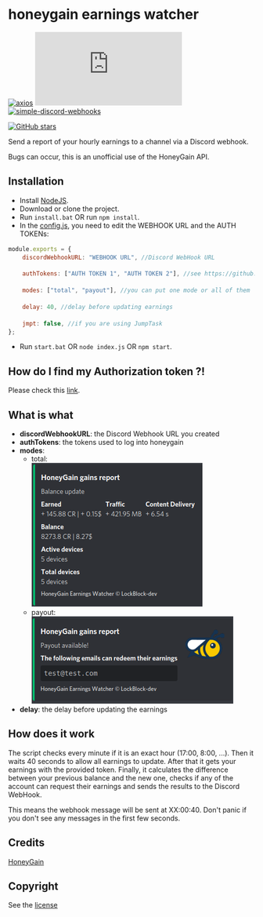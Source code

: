 # honeygain earnings watcher

[![axios](https://img.shields.io/github/package-json/dependency-version/LockBlock-dev/honeygain-earnings-watcher/axios)](https://www.npmjs.com/package/axios) [![honeygain-earnings-watcher](https://img.shields.io/github/package-json/dependency-version/LockBlock-dev/honeygain-earnings-watcher/honeygain.js)](https://www.npmjs.com/package/honeygain.js) [![simple-discord-webhooks](https://img.shields.io/github/package-json/dependency-version/LockBlock-dev/honeygain-earnings-watcher/simple-discord-webhooks)](https://www.npmjs.com/package/simple-discord-webhooks)

[![GitHub stars](https://img.shields.io/github/stars/LockBlock-dev/honeygain-earnings-watcher.svg)](https://github.com/LockBlock-dev/honeygain-earnings-watcher/stargazers)

Send a report of your hourly earnings to a channel via a Discord webhook.

Bugs can occur, this is an unofficial use of the HoneyGain API.

## Installation

-   Install [NodeJS](https://nodejs.org).
-   Download or clone the project.
-   Run `install.bat` OR run `npm install`.
-   In the [config.js](./index.js), you need to edit the WEBHOOK URL and the AUTH TOKENs:

```js
module.exports = {
    discordWebhookURL: "WEBHOOK URL", //Discord WebHook URL

    authTokens: ["AUTH TOKEN 1", "AUTH TOKEN 2"], //see https://github.com/LockBlock-dev/honeygain.js/blob/master/Authorization.md

    modes: ["total", "payout"], //you can put one mode or all of them

    delay: 40, //delay before updating earnings

    jmpt: false, //if you are using JumpTask
};
```

-   Run `start.bat` OR `node index.js` OR `npm start`.

## How do I find my Authorization token ?!

Please check this [link](https://github.com/LockBlock-dev/honeygain.js/blob/master/Authorization.md).

## What is what

-   **discordWebhookURL**: the Discord Webhook URL you created
-   **authTokens**: the tokens used to log into honeygain
-   **modes**:
    -   total:  
        ![](total_preview.jpg)
    -   payout:  
        ![](payout_preview.jpg)
-   **delay**: the delay before updating the earnings

## How does it work

The script checks every minute if it is an exact hour (17:00, 8:00, ...). Then it waits 40 seconds to allow all earnings to update. After that it gets your earnings with the provided token. Finally, it calculates the difference between your previous balance and the new one, checks if any of the account can request their earnings and sends the results to the Discord WebHook.

This means the webhook message will be sent at XX:00:40. Don't panic if you don't see any messages in the first few seconds.

## Credits

[HoneyGain](https://honeygain.com)

## Copyright

See the [license](/LICENSE)
